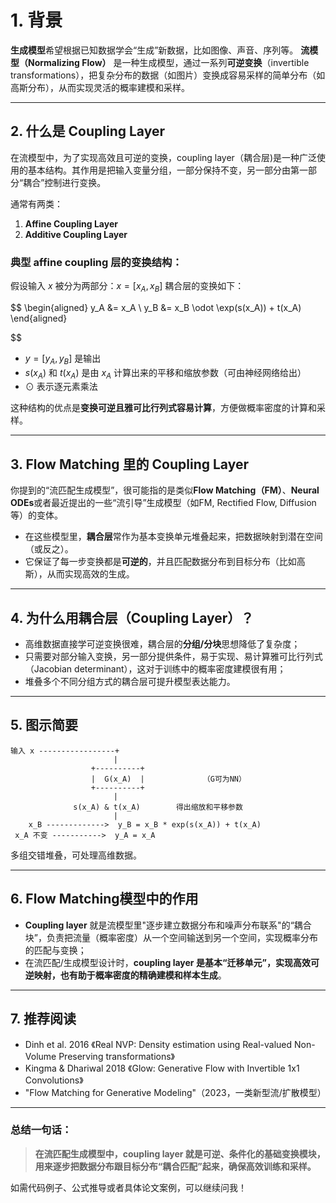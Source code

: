# 1. 背景

**生成模型**希望根据已知数据学会“生成”新数据，比如图像、声音、序列等。
**流模型（Normalizing Flow）** 是一种生成模型，通过一系列**可逆变换**（invertible transformations），把复杂分布的数据（如图片）变换成容易采样的简单分布（如高斯分布），从而实现灵活的概率建模和采样。

---

## 2. 什么是 Coupling Layer

在流模型中，为了实现高效且可逆的变换，coupling layer（耦合层)是一种广泛使用的基本结构。其作用是把输入变量分组，一部分保持不变，另一部分由第一部分“耦合”控制进行变换。

通常有两类：

1. **Affine Coupling Layer**
2. **Additive Coupling Layer**

### 典型 affine coupling 层的变换结构：

假设输入 $x$ 被分为两部分：$x=[x_A, x_B]$
耦合层的变换如下：

$$
\begin{aligned}
y_A &= x_A \\
y_B &= x_B \odot \exp(s(x_A)) + t(x_A)
\end{aligned}

$$

- $y = [y_A, y_B]$ 是输出
- $s(x_A)$ 和 $t(x_A)$ 是由 $x_A$ 计算出来的平移和缩放参数（可由神经网络给出）
- $\odot$ 表示逐元素乘法

这种结构的优点是**变换可逆且雅可比行列式容易计算**，方便做概率密度的计算和采样。

---

## 3. Flow Matching 里的 Coupling Layer

你提到的“流匹配生成模型”，很可能指的是类似**Flow Matching（FM）**、**Neural ODEs**或者最近提出的一些“流引导”生成模型（如FM, Rectified Flow, Diffusion等）的变体。

- 在这些模型里，**耦合层**常作为基本变换单元堆叠起来，把数据映射到潜在空间（或反之）。
- 它保证了每一步变换都是**可逆的**，并且匹配数据分布到目标分布（比如高斯），从而实现高效的生成。

---

## 4. 为什么用耦合层（Coupling Layer）？

- 高维数据直接学可逆变换很难，耦合层的**分组/分块**思想降低了复杂度；
- 只需要对部分输入变换，另一部分提供条件，易于实现、易计算雅可比行列式（Jacobian determinant），这对于训练中的概率密度建模很有用；
- 堆叠多个不同分组方式的耦合层可提升模型表达能力。

---

## 5. 图示简要

```
输入 x -----------------+
                       |
                  +----------+
                  |  G(x_A)  |             （G可为NN）
                  +----------+
                       |
              s(x_A) & t(x_A)        得出缩放和平移参数
                       |
    x_B ------------->  y_B = x_B * exp(s(x_A)) + t(x_A)
 x_A 不变 ----------->  y_A = x_A
```

多组交错堆叠，可处理高维数据。

---

## 6. Flow Matching模型中的作用

- **Coupling layer** 就是流模型里"逐步建立数据分布和噪声分布联系"的“耦合块”，负责把流量（概率密度）从一个空间输送到另一个空间，实现概率分布的匹配与变换；
- 在流匹配/生成模型设计时，**coupling layer 是基本“迁移单元”，实现高效可逆映射，也有助于概率密度的精确建模和样本生成**。

---

## 7. 推荐阅读

- Dinh et al. 2016 《Real NVP: Density estimation using Real-valued Non-Volume Preserving transformations》
- Kingma & Dhariwal 2018 《Glow: Generative Flow with Invertible 1x1 Convolutions》
- "Flow Matching for Generative Modeling"（2023，一类新型流/扩散模型）

---

### 总结一句话：

> **在流匹配生成模型中，coupling layer 就是可逆、条件化的基础变换模块，用来逐步把数据分布跟目标分布“耦合匹配”起来，确保高效训练和采样。**

如需代码例子、公式推导或者具体论文案例，可以继续问我！
